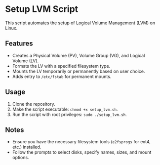 # Setup LVM Script

This script automates the setup of Logical Volume Management (LVM) on Linux.

## Features

- Creates a Physical Volume (PV), Volume Group (VG), and Logical Volume (LV).
- Formats the LV with a specified filesystem type.
- Mounts the LV temporarily or permanently based on user choice.
- Adds entry to `/etc/fstab` for permanent mounts.

## Usage

1. Clone the repository.
2. Make the script executable: `chmod +x setup_lvm.sh`.
3. Run the script with root privileges: `sudo ./setup_lvm.sh`.

## Notes

- Ensure you have the necessary filesystem tools (`e2fsprogs` for ext4, etc.) installed.
- Follow the prompts to select disks, specify names, sizes, and mount options.

